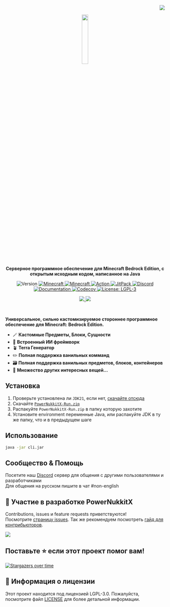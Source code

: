 <p align="right">
<img src="https://raw.githubusercontent.com/PowerNukkitX/PowerNukkitX/master/.github/img/lang/ru.svg">
</p>

<p align="center">
    <a href="https://powernukkitx.com">
      <img src="https://www.powernukkitx.com/assets/image/PNX_LOGO_sm.png" width=20%>
    </a>
    <p align="center">
        <strong>
            Серверное программное обеспечение для Minecraft Bedrock Edition, с открытым исходным кодом, написанное на Java
        </strong>
    </p>
</p>

<p align="center">
   <img alt="Version" src="https://img.shields.io/badge/version-2.0.0-blue.svg?cacheSeconds=2592000" />
   <a href="https://feedback.minecraft.net/hc/en-us/articles/26247797084173--Minecraft-1-21-1-Bedrock">
      <img alt="Minecraft" src="https://img.shields.io/badge/minecraft-v1.21.1%20(Bedrock)-56383E" />
   </a>
   <a href="https://github.com/Mojang/bedrock-protocol-docs">
      <img alt="Minecraft" src="https://img.shields.io/badge/protocol-685-blue" />
   </a>
   <a href="https://github.com/PowerNukkitX/PowerNukkitX/actions?query=branch%3Amaster+is%3Asuccess" target="_blank">
      <img alt="Action" src="https://github.com/PowerNukkitX/PowerNukkitX/actions/workflows/pnx.yml/badge.svg?branch=master" />
   </a>
   <a href="https://jitpack.io/#PowerNukkitX/PowerNukkitX" target="_blank">
      <img alt="JitPack" src="https://jitpack.io/v/PowerNukkitX/PowerNukkitX.svg" />
   </a>
   <a href="https://discord.com/invite/XXus4FB6qf">
      <img alt="Discord" src="https://img.shields.io/discord/944227466912870410?label=discord&color=7289DA&logo=discord" />
   </a>
   <a href="https://docs.powernukkitx.com" target="_blank">
      <img alt="Documentation" src="https://img.shields.io/badge/documentation-yes-brightgreen.svg" />
   </a>
   <a href="https://codecov.io/github/PowerNukkitX/PowerNukkitX" > 
      <img alt="Codecov" src="https://codecov.io/github/PowerNukkitX/PowerNukkitX/graph/badge.svg?token=84HDP13KC3"/> 
   </a>
   <a href="https://www.gnu.org/licenses/lgpl-3.0.html" target="_blank">
      <img alt="License: LGPL-3" src="https://img.shields.io/badge/License-LGPL--3-yellow.svg" />
   </a>
</p>

<p align="center">
    <a href="README.md">
        <img src="https://raw.githubusercontent.com/PowerNukkitX/PowerNukkitX/master/.github/img/lang/eng.svg">
    </a>
    <a href="README_FR.md">
        <img src="https://raw.githubusercontent.com/PowerNukkitX/PowerNukkitX/master/.github/img/lang/fr.svg">
    </a>
</p>

<br>

**Универсальное, сильно кастомизируемое стороннее программное обеспечение для Minecraft: Bedrock Edition.**
- 🪄 **Кастомные Предметы, Блоки, Сущности**
- 🤖 **Встроенный ИИ фреймворк**
- 🪴 **Terra Генератор**
- ✏️ **Полная поддержка ванильных комманд**
- 🗃️ **Полная поддержка ванильных предметов, блоков, контейнеров**
- 🗿 **Множество других интересных вещей...**

## Установка

1. Проверьте установлена ли `JDK21`, если нет, [скачайте отсюда](https://www.graalvm.org/downloads)
2. Скачайте [`PowerNukkitX-Run.zip`](https://github.com/PowerNukkitX/PowerNukkitX/releases/download/nightly-build/powernukkitx-run.zip)
3. Распакуйте `PowerNukkitX-Run.zip` в папку которую захотите
4. Установите environment переменные Java, или распакуйте JDK в ту же папку, что и в предыдущем шаге

## Использование

```sh
java -jar cli.jar
```

## Сообщество & Помощь
Посетите наш [Discord](https://discord.gg/apwd7uauZg) сервер для общения с другими пользователями и разработчиками  
Для общения на русском пишите в чат #non-english



## 🤝 Участие в разработке PowerNukkitX

Contributions, issues и feature requests приветствуются!<br />Посмотрите [страницу issues](https://github.com/PowerNukkitX/PowerNukkitX/issues). Так же рекомендуем посмотреть [гайд для контрибьюторов](.github/CONTRIBUTING.md).

<a href="https://github.com/PowerNukkitX/PowerNukkitX/graphs/contributors">
  <img src="https://contrib.rocks/image?repo=PowerNukkitX/PowerNukkitX" />
</a>

## Поставьте ⭐️ если этот проект помог вам!

[![Stargazers over time](https://starchart.cc/PowerNukkitX/PowerNukkitX.svg?variant=adaptive)]()

## 📝 Информация о лицензии

Этот проект находится под лицензией LGPL-3.0. Пожалуйста, посмотрите файл [LICENSE](/LICENSE) для более детальной информации.
